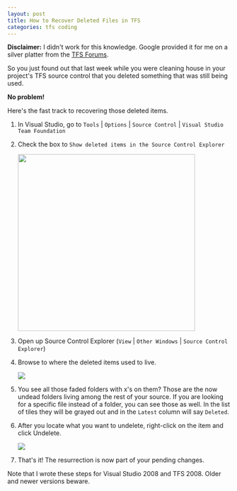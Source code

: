 ```yaml
---
layout: post
title: How to Recover Deleted Files in TFS
categories: tfs coding
---
```


**Disclaimer:** I didn't work for this knowledge. Google provided
it for me on a silver platter from the [TFS Forums](http://social.msdn.microsoft.com/Forums/en-US/tfsversioncontrol/thread/0836d05c-79f6-4fa9-9adf-75248cc314ff).

So you just found out that last week while you were cleaning house in your project's
TFS source control that you deleted something that was still being used.

**No problem!**

Here's the fast track to recovering those deleted items.

1. In Visual Studio, go to `Tools` | `Options` | `Source Control` | `Visual Studio Team Foundation`
2. Check the box to `Show deleted items in the Source Control Explorer`

	 <a class="img lightbox" href="{{site.url}}/assets/forposts/tfs-deleted-files/tfs_deleted_files_option.png">
	 	<img src="{{site.url}}/assets/forposts/tfs-deleted-files/tfs_deleted_files_option.png" width="400" /></a>
	 
3. Open up Source Control Explorer (`View` | `Other Windows` | `Source Control Explorer`)
4. Browse to where the deleted items used to live.

	 <img src="{{site.url}}/assets/forposts/tfs-deleted-files/tfs_deleted_files_showing.png" />
	 
5. You see all those faded folders with x's on them? Those are the now undead
	 folders living among the rest of your source. If you are looking for a specific
	 file instead of a folder, you can see those as well. In the list of tiles they
	 will be grayed out and in the `Latest` column will say `Deleted`.
6. After you locate what you want to undelete, right-click on the item and click Undelete.

	 <img src="{{site.url}}/assets/forposts/tfs-deleted-files/tfs_deleted_files_context_menu.png" />
	 
7. That's it! The resurrection is now part of your pending changes.
   
Note that I wrote these steps for Visual Studio 2008 and TFS 2008. Older and newer versions beware.